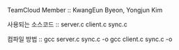 TeamCloud
Member :: KwangEun Byeon, Yongjun Kim

사용되는 소스코드 ::
server.c
client.c
sync.c

컴파일 방법 ::
gcc server.c sync.c -o <filename>
gcc client.c sync.c -o <filename>

